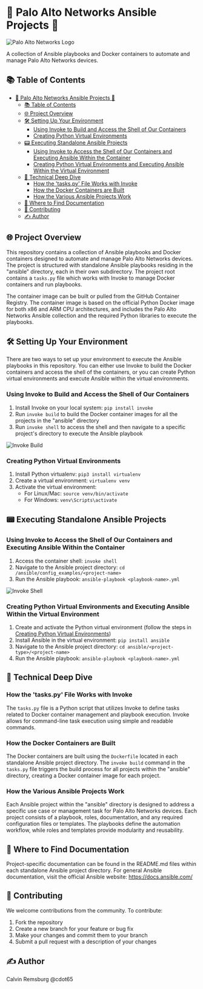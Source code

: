 # 🚀 Palo Alto Networks Ansible Projects 🚀

![Palo Alto Networks Logo](images/paloaltonetworks_logo.png)

A collection of Ansible playbooks and Docker containers to automate and manage Palo Alto Networks devices.

## 📚 Table of Contents

- [🚀 Palo Alto Networks Ansible Projects 🚀](#-palo-alto-networks-ansible-projects-)
  - [📚 Table of Contents](#-table-of-contents)
  - [🌐 Project Overview](#-project-overview)
  - [🛠️ Setting Up Your Environment](#️-setting-up-your-environment)
    - [Using Invoke to Build and Access the Shell of Our Containers](#using-invoke-to-build-and-access-the-shell-of-our-containers)
    - [Creating Python Virtual Environments](#creating-python-virtual-environments)
  - [📟 Executing Standalone Ansible Projects](#-executing-standalone-ansible-projects)
    - [Using Invoke to Access the Shell of Our Containers and Executing Ansible Within the Container](#using-invoke-to-access-the-shell-of-our-containers-and-executing-ansible-within-the-container)
    - [Creating Python Virtual Environments and Executing Ansible Within the Virtual Environment](#creating-python-virtual-environments-and-executing-ansible-within-the-virtual-environment)
  - [🔬 Technical Deep Dive](#-technical-deep-dive)
    - [How the 'tasks.py' File Works with Invoke](#how-the-taskspy-file-works-with-invoke)
    - [How the Docker Containers are Built](#how-the-docker-containers-are-built)
    - [How the Various Ansible Projects Work](#how-the-various-ansible-projects-work)
  - [📖 Where to Find Documentation](#-where-to-find-documentation)
  - [🤝 Contributing](#-contributing)
  - [✍️ Author](#️-author)

## 🌐 Project Overview

This repository contains a collection of Ansible playbooks and Docker containers designed to automate and manage Palo Alto Networks devices. The project is structured with standalone Ansible playbooks residing in the "ansible" directory, each in their own subdirectory. The project root contains a `tasks.py` file which works with Invoke to manage Docker containers and run playbooks.

The container image can be built or pulled from the GitHub Container Registry. The container image is based on the official Python Docker image for both x86 and ARM CPU architectures, and includes the Palo Alto Networks Ansible collection and the required Python libraries to execute the playbooks.

## 🛠️ Setting Up Your Environment

There are two ways to set up your environment to execute the Ansible playbooks in this repository. You can either use Invoke to build the Docker containers and access the shell of the containers, or you can create Python virtual environments and execute Ansible within the virtual environments.

### Using Invoke to Build and Access the Shell of Our Containers

1. Install Invoke on your local system: `pip install invoke`
2. Run `invoke build` to build the Docker container images for all the projects in the "ansible" directory
3. Run `invoke shell` to access the shell and then navigate to a specific project's directory to execute the Ansible playbook

![Invoke Build](images/01_invoke_build.png)

### Creating Python Virtual Environments

1. Install Python virtualenv: `pip3 install virtualenv`
2. Create a virtual environment: `virtualenv venv`
3. Activate the virtual environment:
   - For Linux/Mac: `source venv/bin/activate`
   - For Windows: `venv\Scripts\activate`

## 📟 Executing Standalone Ansible Projects

### Using Invoke to Access the Shell of Our Containers and Executing Ansible Within the Container

1. Access the container shell: `invoke shell`
2. Navigate to the Ansible project directory: `cd /ansible/config_examples/<project-name>`
3. Run the Ansible playbook: `ansible-playbook <playbook-name>.yml`

![Invoke Shell](images/02_invoke_shell.png)

### Creating Python Virtual Environments and Executing Ansible Within the Virtual Environment

1. Create and activate the Python virtual environment (follow the steps in [Creating Python Virtual Environments](#creating-python-virtual-environments))
2. Install Ansible in the virtual environment: `pip install ansible`
3. Navigate to the Ansible project directory: `cd ansible/<project-type>/<project-name>`
4. Run the Ansible playbook: `ansible-playbook <playbook-name>.yml`

## 🔬 Technical Deep Dive

### How the 'tasks.py' File Works with Invoke

The `tasks.py` file is a Python script that utilizes Invoke to define tasks related to Docker container management and playbook execution. Invoke allows for command-line task execution using simple and readable commands.

### How the Docker Containers are Built

The Docker containers are built using the `Dockerfile` located in each standalone Ansible project directory. The `invoke build` command in the `tasks.py` file triggers the build process for all projects within the "ansible" directory, creating a Docker container image for each project.

### How the Various Ansible Projects Work

Each Ansible project within the "ansible" directory is designed to address a specific use case or management task for Palo Alto Networks devices. Each project consists of a playbook, roles, documentation, and any required configuration files or templates. The playbooks define the automation workflow, while roles and templates provide modularity and reusability.

## 📖 Where to Find Documentation

Project-specific documentation can be found in the README.md files within each standalone Ansible project directory. For general Ansible documentation, visit the official Ansible website: https://docs.ansible.com/

## 🤝 Contributing

We welcome contributions from the community. To contribute:

1. Fork the repository
2. Create a new branch for your feature or bug fix
3. Make your changes and commit them to your branch
4. Submit a pull request with a description of your changes

## ✍️ Author

Calvin Remsburg @cdot65
